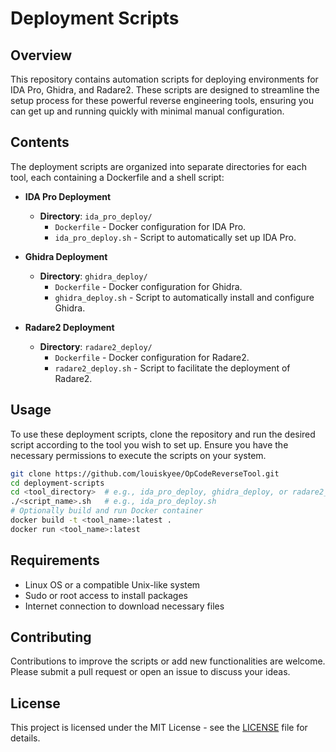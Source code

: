 # Deployment Scripts

## Overview

This repository contains automation scripts for deploying environments for IDA Pro, Ghidra, and Radare2. These scripts are designed to streamline the setup process for these powerful reverse engineering tools, ensuring you can get up and running quickly with minimal manual configuration.

## Contents

The deployment scripts are organized into separate directories for each tool, each containing a Dockerfile and a shell script:

- **IDA Pro Deployment**
  - **Directory**: `ida_pro_deploy/`
    - `Dockerfile` - Docker configuration for IDA Pro.
    - `ida_pro_deploy.sh` - Script to automatically set up IDA Pro.

- **Ghidra Deployment**
  - **Directory**: `ghidra_deploy/`
    - `Dockerfile` - Docker configuration for Ghidra.
    - `ghidra_deploy.sh` - Script to automatically install and configure Ghidra.

- **Radare2 Deployment**
  - **Directory**: `radare2_deploy/`
    - `Dockerfile` - Docker configuration for Radare2.
    - `radare2_deploy.sh` - Script to facilitate the deployment of Radare2.

## Usage

To use these deployment scripts, clone the repository and run the desired script according to the tool you wish to set up. Ensure you have the necessary permissions to execute the scripts on your system.

```bash
git clone https://github.com/louiskyee/OpCodeReverseTool.git
cd deployment-scripts
cd <tool_directory>  # e.g., ida_pro_deploy, ghidra_deploy, or radare2_deploy
./<script_name>.sh   # e.g., ida_pro_deploy.sh
# Optionally build and run Docker container
docker build -t <tool_name>:latest .
docker run <tool_name>:latest
```

## Requirements

- Linux OS or a compatible Unix-like system
- Sudo or root access to install packages
- Internet connection to download necessary files

## Contributing

Contributions to improve the scripts or add new functionalities are welcome. Please submit a pull request or open an issue to discuss your ideas.

## License

This project is licensed under the MIT License - see the [LICENSE](https://github.com/louiskyee/OpCodeReverseTool/blob/main/LICENSE) file for details.
